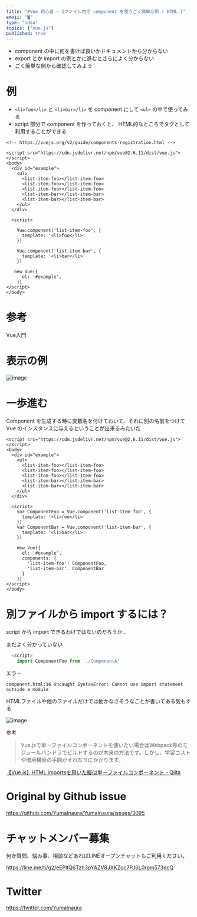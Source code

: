 ```yaml
---
title: "#Vue 初心者 – 1ファイル内で component を使うごく簡単な例 ( HTML )"
emoji: "🖥"
type: "idea"
topics: ["Vue.js"]
published: true
---
```


- component の中に何を書けば良いかドキュメントから分からない
- export とか import の例とかに進むとさらによく分からない
- ごく簡単な例から確認してみよう

# 例

- `<li>foo</li>` と `<li>bar</li>` を component にして `<ul>` の中で使ってみる 
- script 部分で component を作っておくと、 HTML的なところでタグとして利用することができる

```vue
<!-- https://vuejs.org/v2/guide/components-registration.html -->

<script src="https://cdn.jsdelivr.net/npm/vue@2.6.11/dist/vue.js"></script>
<body>
  <div id="example">
    <ul>
      <list-item-foo></list-item-foo>
      <list-item-foo></list-item-foo>
      <list-item-foo></list-item-foo>
      <list-item-bar></list-item-bar>
      <list-item-bar></list-item-bar>
    </ul>
  </div>

  <script>

    Vue.component('list-item-foo', {
      template: '<li>foo</li>'
    })

    Vue.component('list-item-bar', {
      template: '<li>bar</li>'
    })

   new Vue({
      el: '#example',
    })
</script>
</body>
```

# 参考

Vue入門


# 表示の例

![image](https://user-images.githubusercontent.com/13635059/80562939-48058b00-8a24-11ea-88e1-acd394911c76.png)

# 一歩進む

Component を生成する時に変数名を付けておいて、それに別の名前をつけて Vue のインスタンスに与えるということが出来るみたいだ

```vue
<script src="https://cdn.jsdelivr.net/npm/vue@2.6.11/dist/vue.js"></script>
<body>
  <div id="example">
    <ul>
      <list-item-foo></list-item-foo>
      <list-item-foo></list-item-foo>
      <list-item-foo></list-item-foo>
      <list-item-bar></list-item-bar>
      <list-item-bar></list-item-bar>
    </ul>
  </div>

  <script>
    var ComponentFoo = Vue.component('list-item-foo', {
      template: '<li>foo</li>'
    })
    var ComponentBar = Vue.component('list-item-bar', {
      template: '<li>bar</li>'
    })

    new Vue({
      el: '#example',
      components: {
        'list-item-foo': ComponentFoo,
        'list-item-bar': ComponentBar
      }
    })
</script>
</body>
```

# 別ファイルから import するには？

script から import できるわけではないのだろうか...

まだよく分かっていない

```js
  <script>
    import ComponentFoo from './ComponentA'
```

エラー

```
component.html:16 Uncaught SyntaxError: Cannot use import statement outside a module
```

HTMLファイルや他のファイルだけでは動かなさそうなことが書いてある気もする

![image](https://user-images.githubusercontent.com/13635059/80563565-52288900-8a26-11ea-801d-1bd803d4fa93.png)

参考

>Vue.jsで単一ファイルコンポーネントを使いたい場合はWebpack等のモジュールバンドラでビルドするのが本来の方法です。しかし、学習コストや環境構築の手間がそれなりにかかります。

[【Vue.js】HTML importsを用いた擬似単一ファイルコンポーネント - Qiita](https://qiita.com/Kunikata/items/c4d2cafcddef608dde4f)

# Original by Github issue

https://github.com/YumaInaura/YumaInaura/issues/3095











<!-- Update From Qiita API -->

# チャットメンバー募集


何か質問、悩み事、相談などあればLINEオープンチャットもご利用ください。

https://line.me/ti/g2/eEPltQ6Tzh3pYAZV8JXKZqc7PJ6L0rpm573dcQ





# Twitter


https://twitter.com/YumaInaura


<!-- Update From Qiita API -->


